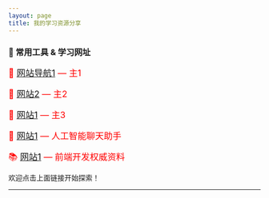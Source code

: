 ```yaml
---
layout: page
title: 我的学习资源分享
---
```




### 🔗 常用工具 & 学习网址

<span style="color: red; font-size: 1.25em;">📘 <a href="https://www.pdx1.cc/">网站导航1</a> — 主1</span>
<br><br>
<span style="color: red; font-size: 1.25em;">🧠 <a href="https://www.pdx2.cc/">网站2</a> — 主2</span>
<br><br>
<span style="color: red; font-size: 1.25em;">🧰 <a href="https://www.pdx3.cc/">网站1</a> — 主3</span>
<br><br>
<span style="color: red; font-size: 1.25em;">💬 <a href="https://chat.openai.com/">网站1</a> — 人工智能聊天助手</span>
<br><br>
<span style="color: red; font-size: 1.25em;">📚 <a href="https://developer.mozilla.org/">网站1</a> — 前端开发权威资料</span>

欢迎点击上面链接开始探索！

---
